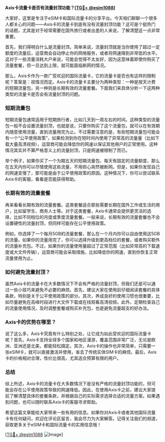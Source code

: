**Axis卡流量卡是否有流量封顶功能？[[TG💪+ @esim1088](https://t.me/s/esim1088)]**

大家好，这里是专注于eSIM卡和国际流量卡的分享平台。今天咱们聊聊一个很多人都关心的问题——Axis卡的流量卡到底有没有流量封顶功能？这可是个挺热门的话题，尤其是对于经常需要在国外旅行或者出差的人来说，了解清楚这一点非常重要。

首先，我们得明白什么是流量封顶。简单来说，流量封顶就是当你使用了超过一定额度的流量后，运营商会自动停止你的网络服务，或者将网速降到非常低的水平。这对于一些流量消耗大户来说，可能会觉得不太友好，因为这意味着即使你购买了流量套餐，但一旦达到上限，就可能面临断网的情况。

那么，Axis卡作为一款广受欢迎的国际流量卡，它的流量卡是否也有这样的限制呢？答案是：视情况而定。Axis卡的流量卡主要分为两种类型：一种是按天计费的短期流量包，另一种则是长期有效的流量套餐。下面我们来具体分析一下这两种类型的流量卡是否会有流量封顶的问题。

### 短期流量包

短期流量包通常适用于短期旅行者，比如几天到一周左右的时间。这种类型的流量包一般不会设置流量封顶，也就是说，只要你购买了这个流量包，就可以在有效期内随意使用流量，直到流量用完为止。不过需要注意的是，有些短期流量包可能会有一个“公平使用政策”，如果检测到你在短时间内使用了异常高的流量量（比如下载大量高清视频），运营商可能会降低你的网速以保证其他用户的正常使用。这种情况其实并不算严格意义上的流量封顶，只是网速被限制了而已。

举个例子，如果你买了一个为期五天的短期流量包，每天有固定的流量额度，那么在五天内你可以尽情使用这些流量，不用担心突然被断网。但是，如果你发现自己的网速变慢了，那可能是由于公平使用政策的原因。这种情况下，你可以尝试联系Axis卡的客服，看看是否能获得帮助。

### 长期有效的流量套餐

再来看看长期有效的流量套餐。这类套餐适合那些需要长期在国外工作或生活的用户，比如留学生、商务人士等。对于这类套餐，Axis卡通常会提供更灵活的选择，比如不同档位的月度或季度流量套餐。一般来说，长期有效的流量套餐也不会设置硬性的流量封顶，但同样可能存在公平使用政策。

例如，你选择了一个每月5GB的流量套餐，那么在一个月内你可以自由使用这5GB的流量。如果你的流量用完了，你可以选择升级到更高档位的套餐，或者购买额外的流量补充包。不过，如果你的流量使用量超过了正常范围（比如异常高的下载速度或大文件传输），运营商可能会采取措施，比如降低你的网速，直到你恢复正常流量使用为止。

### 如何避免流量封顶？

虽然Axis卡的流量卡在大多数情况下不会有严格的流量封顶，但我们还是可以通过一些小技巧来避免不必要的麻烦。首先，建议大家在使用前仔细阅读套餐的具体条款，特别是关于公平使用政策的部分。其次，养成良好的使用习惯也很重要，比如尽量避免在高峰时段进行大文件下载或在线观看高清视频。此外，定期检查自己的流量使用情况，及时调整套餐或购买补充包，也是避免流量超支的好办法。

### Axis卡的优势在哪里？

说了这么多，Axis卡究竟有什么特别之处，让它成为如此受欢迎的国际流量卡呢？首先，Axis卡支持全球多个国家和地区漫游，覆盖范围非常广泛，无论是欧洲、亚洲还是北美，都能轻松搞定。其次，Axis卡的操作也非常简单，只需要一张eSIM卡，就可以直接激活并使用，省去了传统实体SIM卡的麻烦。最后，Axis卡的价格相对合理，性价比很高，尤其适合预算有限的用户。

### 总结

综上所述，Axis卡的流量卡在大多数情况下是没有严格的流量封顶功能的，但可能会存在公平使用政策导致的网速降低。因此，在使用Axis卡之前，建议大家提前了解清楚具体的套餐条款，并根据自己的实际需求选择合适的流量方案。如果遇到问题，也可以随时联系Axis卡的客服寻求帮助。

希望这篇文章能给大家带来一些有用的信息。如果你对Axis卡或者其他国际流量卡有任何疑问，欢迎在评论区留言，我会尽力为大家解答。记得关注我们的频道，获取更多关于eSIM卡和国际流量卡的实用信息哦！

[[TG💪+ @esim1088](https://t.me/s/esim1088) ![Image](https://i.postimg.cc/4NQfJmqS/Snipaste-2025-05-13-00-14-12.png)]